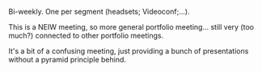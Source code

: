 Bi-weekly. One per segment (headsets; Videoconf;...).

This is a NEIW meeting, so more general portfolio meeting... still very (too much?) connected to other portfolio meetings.

It's a bit of a confusing meeting, just providing a bunch of presentations without a pyramid principle behind.